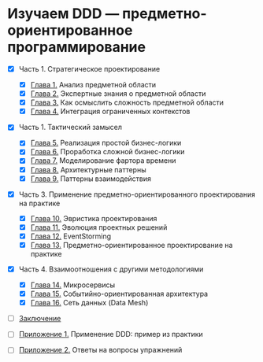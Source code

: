 # Изучаем DDD — предметно-ориентированное программирование

- [x] Часть 1. Стратегическое проектирование
  - [x] [Глава 1.](https://github.com/pOmelchenko/learning-domain-driven-design/issues/1) Анализ предметной области
  - [x] [Глава 2.](https://github.com/pOmelchenko/learning-domain-driven-design/issues/2) Экспертные знания о предметной области
  - [x] [Глава 3.](https://github.com/pOmelchenko/learning-domain-driven-design/issues/3) Как осмыслить сложность предметной области
  - [x] [Глава 4.](https://github.com/pOmelchenko/learning-domain-driven-design/issues/4) Интеграция ограниченных контекстов
- [x] Часть 1. Тактический замысел
  - [x] [Глава 5.](https://github.com/pOmelchenko/learning-domain-driven-design/issues/5) Реализация простой бизнес-логики
  - [x] [Глава 6.](https://github.com/pOmelchenko/learning-domain-driven-design/issues/6) Проработка сложной бизнес-логики
  - [x] [Глава 7.](https://github.com/pOmelchenko/learning-domain-driven-design/issues/7) Моделирование фартора времени
  - [x] [Глава 8.](https://github.com/pOmelchenko/learning-domain-driven-design/issues/8) Архитектурные паттерны
  - [x] [Глава 9.](https://github.com/pOmelchenko/learning-domain-driven-design/issues/9) Паттерны взаимодействия
- [x] Часть 3. Применение предметно-ориентированного проектирования на практике
  - [x] [Глава 10.](https://github.com/pOmelchenko/learning-domain-driven-design/issues/10) Эвристика проектирования
  - [x] [Глава 11.](https://github.com/pOmelchenko/learning-domain-driven-design/issues/11) Эволюция проектных решений
  - [x] [Глава 12.](https://github.com/pOmelchenko/learning-domain-driven-design/issues/12) EventStorming
  - [x] [Глава 13.](https://github.com/pOmelchenko/learning-domain-driven-design/issues/13) Предметно-ориентированное проектирование на практике
- [x] Часть 4. Взаимоотношения с другими методологиями
  - [x] [Глава 14.](https://github.com/pOmelchenko/learning-domain-driven-design/issues/14) Микросервисы
  - [x] [Глава 15.](https://github.com/pOmelchenko/learning-domain-driven-design/issues/15) Событийно-ориентированная архитектура
  - [x] [Глава 16.](https://github.com/pOmelchenko/learning-domain-driven-design/issues/16) Сеть данных (Data Mesh)
- [ ] [Заключение](https://github.com/pOmelchenko/learning-domain-driven-design/issues/17)
- [ ] [Приложение 1.](https://github.com/pOmelchenko/learning-domain-driven-design/issues/19) Применение DDD: пример из практики
- [ ] [Приложение 2.](https://github.com/pOmelchenko/learning-domain-driven-design/issues/19) Ответы на вопросы упражнений
  
